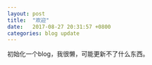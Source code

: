 ```yaml
---
layout: post
title:  "欢迎"
date:   2017-08-27 20:31:57 +0800
categories: blog update
---
```

初始化一个blog，我很懒，可能更新不了什么东西。